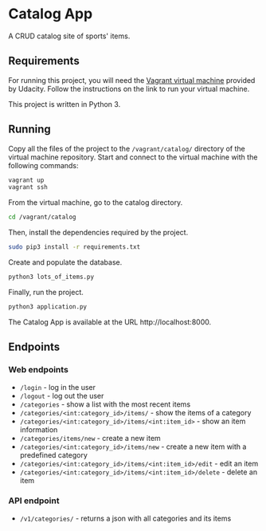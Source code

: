 # Catalog App

A CRUD catalog site of sports' items.

## Requirements

For running this project, you will need the [Vagrant virtual machine](https://github.com/udacity/fullstack-nanodegree-vm) provided by Udacity. Follow the instructions on the link to run your virtual machine.

This project is written in Python 3.

## Running

Copy all the files of the project to the `/vagrant/catalog/` directory of the virtual machine repository. Start and connect to the virtual machine with the following commands:

```bash
vagrant up
vagrant ssh
```

From the virtual machine, go to the catalog directory.

```bash
cd /vagrant/catalog
```

Then, install the dependencies required by the project.

```bash
sudo pip3 install -r requirements.txt
```

Create and populate the database.

```bash
python3 lots_of_items.py
```

Finally, run the project.

```bash
python3 application.py
```

The Catalog App is available at the URL http://localhost:8000.

## Endpoints

### Web endpoints
- `/login` - log in the user
- `/logout` - log out the user
- `/categories` - show a list with the most recent items
- `/categories/<int:category_id>/items/` - show the items of a category
- `/categories/<int:category_id>/items/<int:item_id>` - show an item information
- `/categories/items/new` - create a new item
- `/categories/<int:category_id>/items/new` - create a new item with a predefined category
- `/categories/<int:category_id>/items/<int:item_id>/edit` - edit an item
- `/categories/<int:category_id>/items/<int:item_id>/delete` - delete an item

### API endpoint
- `/v1/categories/` - returns a json with all categories and its items